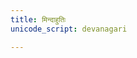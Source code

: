 ```yaml
---
title: मिन्दाहुतिः
unicode_script: devanagari

---
```


<div class="js_include" url="/vedAH/yajuH/taittirIyam/saMhitA/3/2/yan_ma_Atmano_mindAbhUt/"  newLevelForH1="2" includeTitle="false"> </div>  

